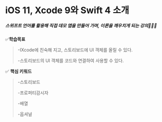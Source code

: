 # iOS 11, Xcode 9와 Swift 4 소개

##### 스위프트 언어를 활용해 직접 데모 앱을 만들어 가며, 이론을 깨우치게 되는 강의👨🏼‍🏫



✅**학습목표**

> -IXcode에 친숙해 지고, 스토리보드에 UI 객체를 올릴 수 있다.
>
> -스토리보드의 UI 객체를 코드와 연결하여 사용할 수 있다.





✅ **핵심 키워드**

> -스토리보드
>
> -프로퍼티감시자
>
> -배열
>
> -옵셔널








